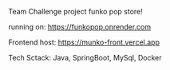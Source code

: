 Team Challenge project funko pop store!

running on: https://funkopop.onrender.com

Frontend host: https://munko-front.vercel.app 

Tech Sctack: Java, SpringBoot, MySql, Docker
